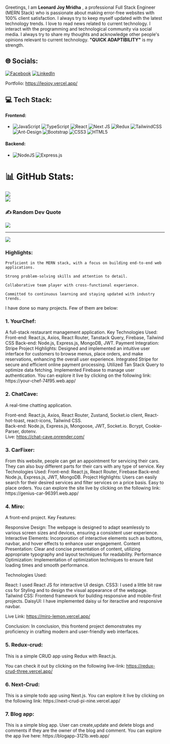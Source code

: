 Greetings,
I am <b>Leonard Joy Mridha</b> , a professional Full Stack Engineer (MERN Stack) who is passionate about making error-free websites with 100% client satisfaction. I always try to keep myself updated with the latest technology trends. I love to read news related to current technology. I interact with the programming and technological community via social media. I always try to share my thoughts and acknowledge other people's opinions relevant to current technology. <b>"QUICK ADAPTIBILITY"</b> is my strength.

## 🌐 Socials:
[![Facebook](https://img.shields.io/badge/Facebook-%231877F2.svg?logo=Facebook&logoColor=white)](https://facebook.com/leojoy62) [![LinkedIn](https://img.shields.io/badge/LinkedIn-%230077B5.svg?logo=linkedin&logoColor=white)](https://linkedin.com/in/leojoy62) 

Portfolio: https://leojoy.vercel.app/



## 💻 Tech Stack:
#### Frontend:
- ![JavaScript](https://img.shields.io/badge/javascript-%23323330.svg?style=for-the-badge&logo=javascript&logoColor=%23F7DF1E) ![TypeScript](https://img.shields.io/badge/typescript-%23007ACC.svg?style=for-the-badge&logo=typescript&logoColor=white) ![React](https://img.shields.io/badge/react-%2320232a.svg?style=for-the-badge&logo=react&logoColor=%2361DAFB) ![Next JS](https://img.shields.io/badge/Next-black?style=for-the-badge&logo=next.js&logoColor=white) ![Redux](https://img.shields.io/badge/redux-%23593d88.svg?style=for-the-badge&logo=redux&logoColor=white) ![TailwindCSS](https://img.shields.io/badge/tailwindcss-%2338B2AC.svg?style=for-the-badge&logo=tailwind-css&logoColor=white) ![Ant-Design](https://img.shields.io/badge/-AntDesign-%230170FE?style=for-the-badge&logo=ant-design&logoColor=white) ![Bootstrap](https://img.shields.io/badge/bootstrap-%238511FA.svg?style=for-the-badge&logo=bootstrap&logoColor=white) ![CSS3](https://img.shields.io/badge/css3-%231572B6.svg?style=for-the-badge&logo=css3&logoColor=white) ![HTML5](https://img.shields.io/badge/html5-%23E34F26.svg?style=for-the-badge&logo=html5&logoColor=white)
#### Backend:
- ![NodeJS](https://img.shields.io/badge/node.js-6DA55F?style=for-the-badge&logo=node.js&logoColor=white) ![Express.js](https://img.shields.io/badge/express.js-%23404d59.svg?style=for-the-badge&logo=express&logoColor=%2361DAFB)

# 📊 GitHub Stats:

![](https://github-readme-streak-stats.herokuapp.com/?user=Leojoy62&theme=dark&hide_border=false)<br/>
![](https://github-readme-stats.vercel.app/api/top-langs/?username=Leojoy62&theme=dark&hide_border=false&include_all_commits=false&count_private=false&layout=compact)



### ✍️ Random Dev Quote
![](https://quotes-github-readme.vercel.app/api?type=horizontal&theme=radical)

---
[![](https://visitcount.itsvg.in/api?id=Leojoy62&icon=3&color=0)](https://visitcount.itsvg.in)

<!-- Proudly created with GPRM ( https://gprm.itsvg.in ) -->

<h3><b>Highlights:</b></h3>

	Proficient in the MERN stack, with a focus on building end-to-end web applications.

	Strong problem-solving skills and attention to detail.

	Collaborative team player with cross-functional experience.

	Committed to continuous learning and staying updated with industry trends.

 
I have done so many projects. Few of them are below:

<h3><b>1. YourChef:</b></h3>
   A full-stack restaurant management application. Key Technologies Used: Front-end: React.js, Axios, React Router, Tanstack Query, Firebase, Tailwind CSS Back-end: Node.js, Express.js, MongoDB, JWT. Payment Integration: Stripe Project Highlights: Designed and 
   implemented an intuitive user interface for customers to browse menus, place orders, and make reservations, enhancing the overall user experience. Integrated Stripe for secure and efficient online payment processing. Utilized Tan Stack Query to optimize data 
   fetching. Implemented Firebase to manage user authentication.
   You can explore it live by clicking on the following link: https://your-chef-74f95.web.app/

<h3><b>2. ChatCave:</b></h3>
  A real-time chatting application.<br>

Front-end: React.js, Axios, React Router, Zustand, Socket.io client, React-hot-toast, react-icons, Tailwind CSS. <br>
Back-end: Node.js, Express.js, Mongoose, JWT, Socket.io. Bcrypt, Cookie-Parser, dotenv. <br>
Live: https://chat-cave.onrender.com/
<h3><b>3. CarFixer:</b></h3>
   From this website, people can get an appointment for servicing their cars. They can also buy different parts for their cars with any type of service. Key Technologies Used: Front-end: React.js, React Router, Firebase Back-end: Node.js, Express.js, JWT, MongoDB. 
   Project Highlights: Users can easily search for their desired services and filter services on a price basis. Easy to place orders.
   You can explore the site live by clicking on the following link: https://genius-car-96391.web.app/

<h3><b>4. Miro:</b></h3>
   A front-end project.
   Key Features:

   Responsive Design: The webpage is designed to adapt seamlessly to various screen sizes and devices, ensuring a consistent user experience. Interactive Elements: Incorporation of interactive elements such as buttons, navbar, and hover effects to enhance user 
   engagement. Content Presentation: Clear and concise presentation of content, utilizing appropriate typography and layout techniques for readability. Performance Optimization: Implementation of optimization techniques to ensure fast loading times and smooth 
   performance.

   Technologies Used:

   React: I used React JS for interactive UI design. 
   CSS3: I used a little bit raw css for Styling and to design the visual appearance of the webpage. 
   Tailwind CSS: Frontend framework for building responsive and mobile-first projects. 
   DaisyUI: I have implemented daisy ui for iteractive and responsive navbar.

   Live Link: https://miro-lemon.vercel.app/

   Conclusion: In conclusion, this frontend project demonstrates my proficiency in crafting modern and user-friendly web interfaces.

<h3><b>5. Redux-crud:</b></h3>
   This is a simple CRUD app using Redux with React.js.

   You can check it out by clicking on the following live-link: https://redux-crud-three.vercel.app/
   

<h3><b>6. Next-Crud:</b></h3>
   This is a simple todo app using Next.js.
   You can explore it live by clicking on the following link: https://next-crud-pi-nine.vercel.app/

<h3><b>7. Blog app:</b></h3>
   This is a simple blog app. User can create,update and delete blogs and comments if they are the owner of the blog and comment.
   You can explore the app live here: https://blogapp-3121b.web.app/
